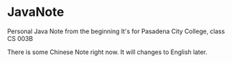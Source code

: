 # JavaNote
Personal Java Note from the beginning
It's for Pasadena City College, class CS 003B

There is some Chinese Note right now. It will changes to English later.
